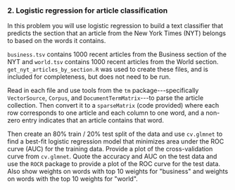 ### 2. Logistic regression for article classification

In this problem you will use logistic regression to build a text classifier that predicts the section that an article from the New York Times (NYT) belongs to based on the words it contains.

``business.tsv`` contains 1000 recent articles from the Business section of the NYT and ``world.tsv`` contains 1000 recent articles from the World section.
``get_nyt_articles_by_section.R`` was used to create these files, and is included for completeness, but does not need to be run.

Read in each file and use tools from the ``tm`` package---specifically ``VectorSource``, ``Corpus``, and ``DocumentTermMatrix``---to parse the article collection.
Then convert it to a ``sparseMatrix`` (code provided) where each row corresponds to one article and each column to one word, and a non-zero entry indicates that an article contains that word.

Then create an 80% train / 20% test split of the data and use ``cv.glmnet`` to find a best-fit logistic regression model that minimizes area under the ROC curve (AUC) for the training data.
Provide a plot of the cross-validation curve from ``cv.glmnet``.
Quote the accuracy and AUC on the test data and use the ``ROCR`` package to provide a plot of the ROC curve for the test data.
Also show weights on words with top 10 weights for "business" and weights on words with the top 10 weights for "world".
